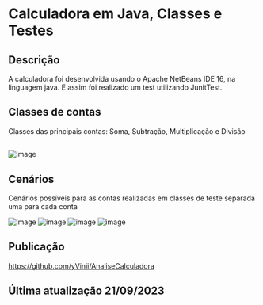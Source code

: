 # Calculadora em Java, Classes e Testes 
## Descrição
A calculadora foi desenvolvida usando o Apache NetBeans IDE 16, na linguagem java. E assim foi realizado um test utilizando JunitTest.

## Classes de contas
Classes das principais contas: Soma, Subtração, Multiplicação e Divisão
##
![image](https://github.com/yVinii/AnaliseCalculadora/assets/117307556/1d310cfb-447b-4dd5-9dee-8d088f1bb7c4)

## Cenários
Cenários possíveis para as contas realizadas em classes de teste separada uma para cada conta

![image](https://github.com/yVinii/AnaliseCalculadora/assets/117307556/8d2288d1-0d40-4063-9251-96c6a7340239)
![image](https://github.com/yVinii/AnaliseCalculadora/assets/117307556/ebe87ec0-c704-4233-83b0-d81741b8f142)
![image](https://github.com/yVinii/AnaliseCalculadora/assets/117307556/85ce508a-b2b7-40f0-b73a-14403bcd72d9)
![image](https://github.com/yVinii/AnaliseCalculadora/assets/117307556/70baae12-0955-442c-899a-b0edeff6cb1b)

## Publicação
https://github.com/yVinii/AnaliseCalculadora

## Última atualização 21/09/2023
